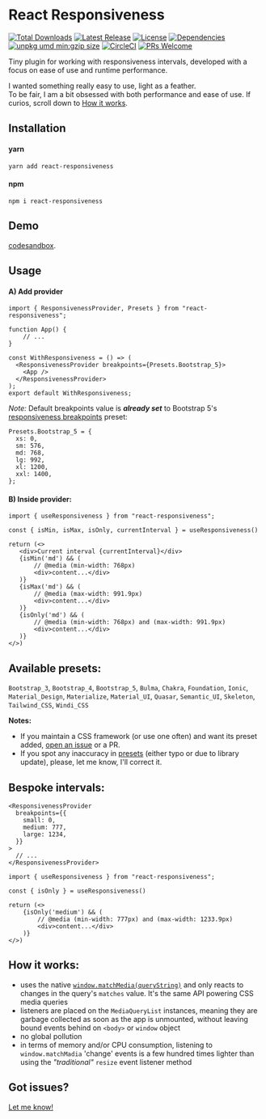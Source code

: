 # React Responsiveness

<p>
<a href="https://www.npmjs.com/package/react-responsiveness"><img src="https://img.shields.io/npm/dt/react-responsiveness.svg" alt="Total Downloads"></a>
<a href="https://www.npmjs.com/package/react-responsiveness"><img src="https://img.shields.io/npm/v/react-responsiveness.svg" alt="Latest Release"></a>
<a href="https://github.com/andrei-gheorghiu/react-responsiveness/blob/main/LICENSE.MD"><img src="https://img.shields.io/npm/l/react-responsiveness.svg" alt="License"></a>
<a href="https://github.com/andrei-gheorghiu/react-responsiveness/blob/main/package.json#L27"><img src="https://img.shields.io/badge/dependencies-0-brightgreen.svg" alt="Dependencies" /></a>
<a href="https://unpkg.com/react-responsiveness"><img src="https://img.badgesize.io/https://unpkg.com/react-responsiveness.svg?compression=gzip&label=umd:minzip" alt="unpkg umd min:gzip size" /></a>
<a href="https://circleci.com/gh/andrei-gheorghiu/react-responsiveness/tree/main"><img src="https://circleci.com/gh/andrei-gheorghiu/react-responsiveness/tree/main.svg?style=svg" alt="CircleCI" /></a>
<a href="https://makeapullrequest.com"><img src="https://img.shields.io/badge/PRs-welcome-brightgreen.svg?style=flat-square" alt="PRs Welcome"/></a>
</p>
Tiny plugin for working with responsiveness intervals, developed with a focus on ease of use and runtime performance.

I wanted something really easy to use, light as a feather.  
To be fair, I am a bit obsessed with both performance and ease of use. If curios, scroll down to [How it works](#how-it-works).

## Installation

#### yarn

```terminal
yarn add react-responsiveness
```

#### npm

```terminal
npm i react-responsiveness
```

## Demo

[codesandbox](https://codesandbox.io/p/github/codesandbox/codesandbox-template-vite-react/csb-ss87sf/react-responsiveness-v1?file=%2Fsrc%2FApp.tsx).

## Usage

#### A) Add provider

```tsx
import { ResponsivenessProvider, Presets } from "react-responsiveness";

function App() {
    // ...
}

const WithResponsiveness = () => (
  <ResponsivenessProvider breakpoints={Presets.Bootstrap_5}>
    <App />
  </ResponsivenessProvider>
);
export default WithResponsiveness;
```

_Note:_ Default breakpoints value is **_already set_** to Bootstrap 5's [responsiveness breakpoints](https://getbootstrap.com/docs/5.3/layout/breakpoints/#available-breakpoints) preset:

```tsx
Presets.Bootstrap_5 = {
  xs: 0,
  sm: 576,
  md: 768,
  lg: 992,
  xl: 1200,
  xxl: 1400,
};
```

#### B) Inside provider:

```tsx
import { useResponsiveness } from "react-responsiveness";

const { isMin, isMax, isOnly, currentInterval } = useResponsiveness()

return (<>
   <div>Current interval {currentInterval}</div>
   {isMin('md') && (
       // @media (min-width: 768px)
       <div>content...</div>
   )}
   {isMax('md') && (
       // @media (max-width: 991.9px)
       <div>content...</div>
   )}
   {isOnly('md') && (
       // @media (min-width: 768px) and (max-width: 991.9px)
       <div>content...</div>
   )}
</>)
```

## Available presets:

`Bootstrap_3`, `Bootstrap_4`, `Bootstrap_5`, `Bulma`, `Chakra`, `Foundation`, `Ionic`, `Material_Design`, `Materialize`, `Material_UI`, `Quasar`, `Semantic_UI`, `Skeleton`, `Tailwind_CSS`, `Windi_CSS`

**Notes:**

- If you maintain a CSS framework (or use one often) and want its preset added, [open an issue](https://github.com/andrei-gheorghiu/react-responsiveness/issues) or a PR.
- If you spot any inaccuracy in [presets](https://github.com/andrei-gheorghiu/react-responsiveness/blob/main/lib/presets.ts) (either typo or due to library update), please, let me know, I'll correct it.

## Bespoke intervals:

```tsx
<ResponsivenessProvider
  breakpoints={{
    small: 0,
    medium: 777,
    large: 1234,
  }}
>
  // ...
</ResponsivenessProvider>
```

```tsx
import { useResponsiveness } from "react-responsiveness";

const { isOnly } = useResponsiveness()

return (<>
    {isOnly('medium') && (
        // @media (min-width: 777px) and (max-width: 1233.9px)
        <div>content...</div>
    )}
</>)
```

## How it works:

- uses the native [`window.matchMedia(queryString)`](https://developer.mozilla.org/en-US/docs/Web/API/Window/matchMedia) and only reacts to changes in the query's `matches` value. It's the same API powering CSS media queries
- listeners are placed on the `MediaQueryList` instances, meaning they are garbage collected as soon as the app is unmounted, without leaving bound events behind on `<body>` or `window` object
- no global pollution
- in terms of memory and/or CPU consumption, listening to `window.matchMadia` 'change' events is a few hundred times lighter than using the _"traditional"_ `resize` event listener method

## Got issues?

[Let me know!](https://github.com/andrei-gheorghiu/react-responsiveness/issues)
